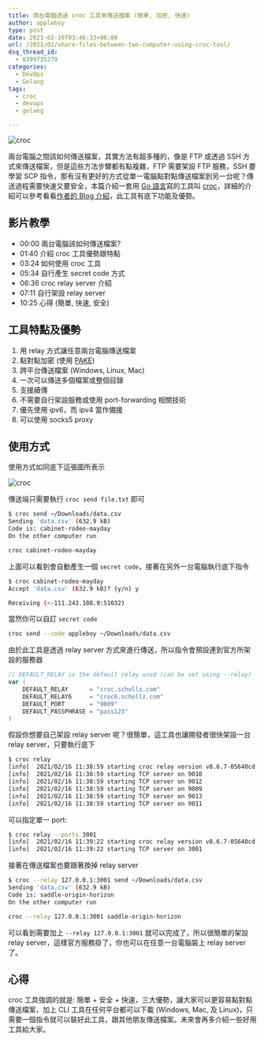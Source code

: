```yaml
---
title: 兩台電腦透過 croc 工具來傳送檔案 (簡單, 加密, 快速)
author: appleboy
type: post
date: 2021-02-16T03:46:33+00:00
url: /2021/02/share-files-between-two-computer-using-croc-tool/
dsq_thread_id:
  - 8399735279
categories:
  - DevOps
  - Golang
tags:
  - croc
  - devops
  - golang

---
```

![croc][1]

兩台電腦之間該如何傳送檔案，其實方法有超多種的，像是 FTP 或透過 SSH 方式來傳送檔案，但是這些方法步驟都有點複雜，FTP 需要架設 FTP 服務，SSH 要學習 SCP 指令，那有沒有更好的方式從單一電腦點對點傳送檔案到另一台呢？傳送過程需要快速又要安全，本篇介紹一套用 [Go 語言][2]寫的工具叫 [croc][3]，詳細的介紹可以參考看看[作者的 Blog 介紹][4]，此工具有底下功能及優勢。

<!--more-->

## 影片教學

  * 00:00​ 兩台電腦該如何傳送檔案?
  * 01:40​ 介紹 croc 工具優勢跟特點
  * 03:24​ 如何使用 croc 工具
  * 05:34​ 自行產生 secret code 方式
  * 06:36​ croc relay server 介紹
  * 07:11​ 自行架設 relay server
  * 10:25​ 心得 (簡單, 快速, 安全)

## 工具特點及優勢

  1. 用 relay 方式讓任意兩台電腦傳送檔案
  2. 點對點加密 (使用 [PAKE][5])
  3. 跨平台傳送檔案 (Windows, Linux, Mac)
  4. 一次可以傳送多個檔案或整個目錄
  5. 支援續傳
  6. 不需要自行架設服務或使用 port-forwarding 相關技術
  7. 優先使用 ipv6，而 ipv4 當作備援
  8. 可以使用 socks5 proxy

## 使用方式

使用方式如同底下這張圖所表示

![croc][1] 

傳送端只需要執行 `croc send file.txt` 即可

```sh
$ croc send ~/Downloads/data.csv
Sending 'data.csv' (632.9 kB)
Code is: cabinet-rodeo-mayday
On the other computer run

croc cabinet-rodeo-mayday
```

上面可以看到會自動產生一個 `secret code`，接著在另外一台電腦執行底下指令

```sh
$ croc cabinet-rodeo-mayday
Accept 'data.csv' (632.9 kB)? (y/n) y

Receiving (<-111.243.108.9:51032)
```

當然你可以自訂 `secret code`

```sh
croc send --code appleboy ~/Downloads/data.csv
```

由於此工具是透過 relay server 方式來進行傳送，所以指令會預設連到官方所架設的服務器

```go
// DEFAULT_RELAY is the default relay used (can be set using --relay)
var (
    DEFAULT_RELAY      = "croc.schollz.com"
    DEFAULT_RELAY6     = "croc6.schollz.com"
    DEFAULT_PORT       = "9009"
    DEFAULT_PASSPHRASE = "pass123"
)
```

假設你想要自己架設 relay server 呢？很簡單，這工具也讓開發者很快架設一台 relay server，只要執行底下

```sh
$ croc relay
[info]  2021/02/16 11:38:59 starting croc relay version v8.6.7-05640cd
[info]  2021/02/16 11:38:59 starting TCP server on 9010
[info]  2021/02/16 11:38:59 starting TCP server on 9012
[info]  2021/02/16 11:38:59 starting TCP server on 9009
[info]  2021/02/16 11:38:59 starting TCP server on 9013
[info]  2021/02/16 11:38:59 starting TCP server on 9011
```

可以指定單一 port:

```sh
$ croc relay --ports 3001
[info]  2021/02/16 11:39:22 starting croc relay version v8.6.7-05640cd
[info]  2021/02/16 11:39:22 starting TCP server on 3001
```

接著在傳送檔案也要跟著換掉 relay server

```sh
$ croc --relay 127.0.0.1:3001 send ~/Downloads/data.csv
Sending 'data.csv' (632.9 kB)
Code is: saddle-origin-horizon
On the other computer run

croc --relay 127.0.0.1:3001 saddle-origin-horizon
```

可以看到需要加上 `--relay 127.0.0.1:3001` 就可以完成了，所以很簡單的架設 relay server，這樣官方服務掛了，你也可以在任意一台電腦裝上 relay server 了。

## 心得

croc 工具強調的就是: 簡單 + 安全 + 快速，三大優勢，讓大家可以更容易點對點傳送檔案，加上 CLI 工具在任何平台都可以下載 (Windows, Mac, 及 Linux)，只需要一個指令就可以裝好此工具，跟其他朋友傳送檔案。未來會再多介紹一些好用工具給大家。

 [1]: https://lh3.googleusercontent.com/VHlioiLpLfqBnh5PnGjYhU6l7dZ2V3PURxz5RfulFL74xYYr4kL5EgkOa-OfLQyIALLgmRIcKlLHnbIENFe0cyv82XQW5ia0HgeNwm4u2ijNsjSQQjkrY4JJjloB_pHTOT-EtxzxOlw=w1920-h1080
 [2]: https://golang.org
 [3]: https://github.com/schollz/croc
 [4]: https://schollz.com/blog/croc6/
 [5]: https://en.wikipedia.org/wiki/Password-authenticated_key_agreement